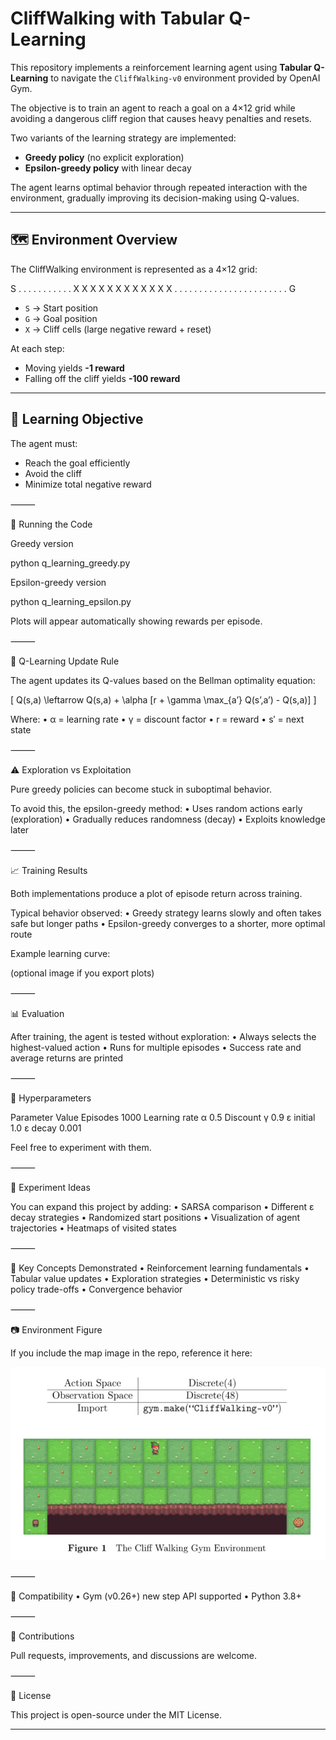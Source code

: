 # CliffWalking with Tabular Q-Learning

This repository implements a reinforcement learning agent using **Tabular Q-Learning**
to navigate the `CliffWalking-v0` environment provided by OpenAI Gym.

The objective is to train an agent to reach a goal on a 4×12 grid while avoiding a
dangerous cliff region that causes heavy penalties and resets.

Two variants of the learning strategy are implemented:

- **Greedy policy** (no explicit exploration)
- **Epsilon-greedy policy** with linear decay

The agent learns optimal behavior through repeated interaction with the environment,
gradually improving its decision-making using Q-values.

---

## 🗺 Environment Overview

The CliffWalking environment is represented as a 4×12 grid:

S  .  .  .  .  .  .  .  .  .  .  .
X  X  X  X  X  X  X  X  X  X  X  X
.  .  .  .  .  .  .  .  .  .  .  .
.  .  .  .  .  .  .  .  .  .  .  G

- `S` → Start position  
- `G` → Goal position  
- `X` → Cliff cells (large negative reward + reset)

At each step:
- Moving yields **-1 reward**
- Falling off the cliff yields **-100 reward**

---

## 🎯 Learning Objective

The agent must:
- Reach the goal efficiently
- Avoid the cliff
- Minimize total negative reward

⸻

🚀 Running the Code

Greedy version

python q_learning_greedy.py

Epsilon-greedy version

python q_learning_epsilon.py

Plots will appear automatically showing rewards per episode.

⸻

🔁 Q-Learning Update Rule

The agent updates its Q-values based on the Bellman optimality equation:

[
Q(s,a) \leftarrow Q(s,a) + \alpha [r + \gamma \max_{a’} Q(s’,a’) - Q(s,a)]
]

Where:
	•	α = learning rate
	•	γ = discount factor
	•	r = reward
	•	s′ = next state

⸻

⚠️ Exploration vs Exploitation

Pure greedy policies can become stuck in suboptimal behavior.

To avoid this, the epsilon-greedy method:
	•	Uses random actions early (exploration)
	•	Gradually reduces randomness (decay)
	•	Exploits knowledge later

⸻

📈 Training Results

Both implementations produce a plot of episode return across training.

Typical behavior observed:
	•	Greedy strategy learns slowly and often takes safe but longer paths
	•	Epsilon-greedy converges to a shorter, more optimal route

Example learning curve:

(optional image if you export plots)

⸻

📊 Evaluation

After training, the agent is tested without exploration:
	•	Always selects the highest-valued action
	•	Runs for multiple episodes
	•	Success rate and average returns are printed

⸻

🧰 Hyperparameters

Parameter	Value
Episodes	1000
Learning rate α	0.5
Discount γ	0.9
ε initial	1.0
ε decay	0.001

Feel free to experiment with them.

⸻

🧪 Experiment Ideas

You can expand this project by adding:
	•	SARSA comparison
	•	Different ε decay strategies
	•	Randomized start positions
	•	Visualization of agent trajectories
	•	Heatmaps of visited states

⸻

🧩 Key Concepts Demonstrated
	•	Reinforcement learning fundamentals
	•	Tabular value updates
	•	Exploration strategies
	•	Deterministic vs risky policy trade-offs
	•	Convergence behavior

⸻

📷 Environment Figure

If you include the map image in the repo, reference it here:

![CliffWalking Map](IMG_9942.jpeg)


⸻

🔧 Compatibility
	•	Gym (v0.26+) new step API supported
	•	Python 3.8+

⸻

🤝 Contributions

Pull requests, improvements, and discussions are welcome.

⸻

📄 License

This project is open-source under the MIT License.

---
